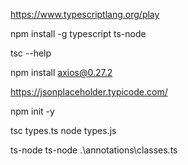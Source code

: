 https://www.typescriptlang.org/play

npm install -g typescript ts-node

tsc --help

npm install axios@0.27.2

https://jsonplaceholder.typicode.com/

npm init -y

tsc types.ts
node types.js

ts-node ts-node .\annotations\classes.ts
